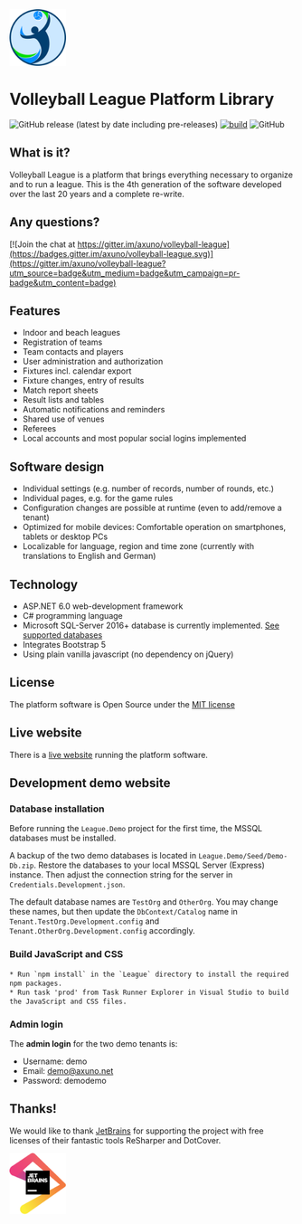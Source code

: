 <img src="logo-volleyball-league.png" width="100" alt="Logo">

# Volleyball League Platform Library

![GitHub release (latest by date including pre-releases)](https://img.shields.io/github/v/release/axuno/volleyball-league?include_prereleases)  [![build](https://github.com/axuno/Volleyball-League/workflows/build/badge.svg)](https://github.com/axuno/Volleyball-League/actions?query=workflow%3Abuild)  ![GitHub](https://img.shields.io/github/license/axuno/volleyball-league)

## What is it?
Volleyball League is a platform that brings everything necessary to organize and to run a league.
This is the 4th generation of the software developed over the last 20 years and a complete re-write.

## Any questions?
[![Join the chat at https://gitter.im/axuno/volleyball-league](https://badges.gitter.im/axuno/volleyball-league.svg)](https://gitter.im/axuno/volleyball-league?utm_source=badge&utm_medium=badge&utm_campaign=pr-badge&utm_content=badge)

## Features

 * Indoor and beach leagues
 * Registration of teams
 * Team contacts and players
 * User administration and authorization
 * Fixtures incl. calendar export
 * Fixture changes, entry of results
 * Match report sheets
 * Result lists and tables
 * Automatic notifications and reminders
 * Shared use of venues
 * Referees
 * Local accounts and most popular social logins implemented

## Software design

 * Individual settings (e.g. number of records, number of rounds, etc.)
 * Individual pages, e.g. for the game rules
 * Configuration changes are possible at runtime (even to add/remove a tenant)
 * Optimized for mobile devices: Comfortable operation on smartphones, tablets or desktop PCs
 * Localizable for language, region and time zone (currently with translations to English and German)
 
 ## Technology
 
  * ASP.NET 6.0 web-development framework
  * C# programming language
  * Microsoft SQL-Server 2016+ database is currently implemented. [See supported databases](https://www.llblgen.com/Pages/specifications.aspx)
  * Integrates Bootstrap 5
  * Using plain vanilla javascript (no dependency on jQuery)

## License

The platform software is Open Source under the [MIT license](LICENSE)

## Live website
  
  There is a [live website](https://volleyball-liga.de/) running the platform software.
  
## Development demo website

### Database installation

Before running the `League.Demo` project for the first time, the MSSQL databases must be installed. 

A backup of the two demo databases is located in `League.Demo/Seed/Demo-Db.zip`. Restore the databases to your local MSSQL Server (Express) instance. Then adjust the connection string for the server in `Credentials.Development.json`.

The default database names are `TestOrg` and `OtherOrg`. You may change these names, but then update the `DbContext/Catalog` name in `Tenant.TestOrg.Development.config` and  `Tenant.OtherOrg.Development.config` accordingly.

### Build JavaScript and CSS

    * Run `npm install` in the `League` directory to install the required npm packages.
    * Run task 'prod' from Task Runner Explorer in Visual Studio to build the JavaScript and CSS files.

### Admin login

  The **admin login** for the two demo tenants is:
  * Username: demo
  * Email: demo@axuno.net
  * Password: demodemo
  
## Thanks!

We would like to thank [JetBrains](https://www.jetbrains.com/?from=Volleyball-League) for supporting the project with free licenses of their fantastic tools ReSharper and DotCover.

<img src="https://raw.githubusercontent.com/axuno/Volleyball-League/main/jetbrains.svg" alt="JetBrains" width="100" />
 
